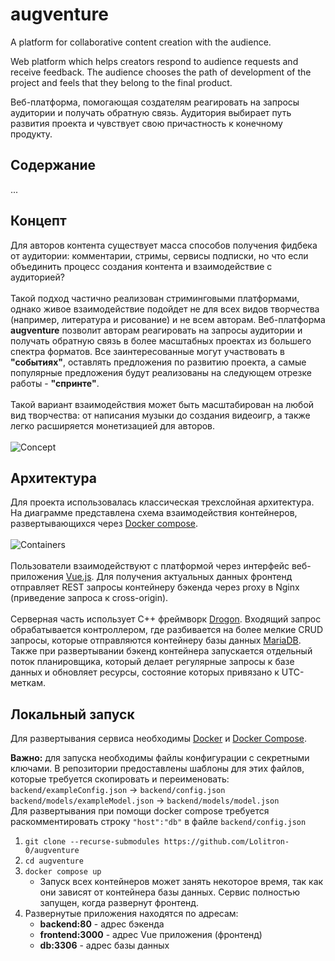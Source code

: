 # augventure
A platform for collaborative content creation with the audience.

Web platform which helps creators respond to audience requests and receive feedback. The audience chooses the path of development of the project and feels that they belong to the final product.

Веб-платформа, помогающая создателям реагировать на запросы аудитории и получать обратную связь. Аудитория выбирает путь развития проекта и чувствует свою причастность к конечному продукту.

## Содержание
...

## Концепт
Для авторов контента существует масса способов получения фидбека от аудитории: комментарии, стримы, сервисы подписки, но что если объединить процесс создания контента и взаимодействие с аудиторией? \
\
Такой подход частично реализован стриминговыми платформами, однако живое взаимодействие подойдет не для всех видов творчества (например, литература и рисование) и не всем авторам. 
Веб-платформа **augventure** позволит авторам реагировать на запросы аудитории и получать обратную связь в более масштабных проектах из большего спектра форматов. Все заинтересованные могут участвовать в **"событиях"**,
оставлять предложения по развитию проекта, а самые популярные предложения будут реализованы на следующем отрезке работы - **"спринте"**. \
\
Такой вариант взаимодействия может быть масштабирован на любой вид творчества: от написания музыки до создания видеоигр, а также легко расширяется монетизацией для авторов. 
\
\
![Concept](https://github.com/Lolitron-0/augventure/assets/67783125/9e3b9602-c0cb-4922-83e5-0ca734200e0a) 

## Архитектура
Для проекта использовалась классическая трехслойная архитектура. На диаграмме представлена схема взаимодействия контейнеров, развертывающихся через [Docker compose](https://docs.docker.com/compose/). \
\
![Containers](https://github.com/Lolitron-0/augventure/assets/67783125/e757c2d4-98cf-43c5-b131-633b3680015d) \
\
Пользователи взаимодействуют с платформой через интерфейс веб-приложения [Vue.js](https://vuejs.org). Для получения актуальных данных фронтенд отправляет REST запросы контейнеру бэкенда через proxy в Nginx (приведение запроса к cross-origin). \
\
Серверная часть использует C++ фреймворк [Drogon](https://drogon.org). Входящий запрос обрабатывается контроллером, где разбивается на более мелкие CRUD запросы, которые отправляются контейнеру базы данных [MariaDB](https://mariadb.org).
Также при развертывании бэкенд контейнера запускается отдельный поток планировщика, который делает регулярные запросы к базе данных и обновляет ресурсы, состояние которых привязано к UTC-меткам.  

## Локальный запуск
Для развертывания сервиса необходимы [Docker](https://docs.docker.com/engine/install/) и [Docker Compose](https://docs.docker.com/compose/).

**Важно:** для запуска необходимы файлы конфигурации с секретными ключами. В репозитории предоставлены шаблоны для этих файлов, которые требуется скопировать и переименовать: \
`backend/exampleConfig.json` -> `backend/config.json` \
`backend/models/exampleModel.json` -> `backend/models/model.json` \
Для развертывания при помощи docker compose требуется раскомментировать строку `"host":"db"` в файле `backend/config.json` 
  1. `git clone --recurse-submodules https://github.com/Lolitron-0/augventure`
  2. `cd augventure`
  3. `docker compose up`
     * Запуск всех контейнеров может занять некоторое время, так как они зависят от контейнера базы данных. Сервис полностью запущен, когда развернут фронтенд.
  5. Развернутые приложения находятся по адресам:
     * **backend:80** - адрес бэкенда
     * **frontend:3000** - адрес Vue приложения (фронтенд)
     * **db:3306** - адрес базы данных

